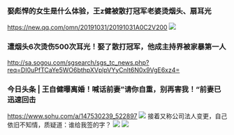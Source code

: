 ### 娶彪悍的女生是什么体验，王z健被散打冠军老婆烫烟头、扇耳光
https://new.qq.com/omn/20191031/20191031A0C2V200
![](https://inews.gtimg.com/newsapp_bt/0/10651253301/1000)

### 遭烟头6次烫伤500次耳光！娶了散打冠军，他成主持界被家暴第一人
http://sa.sogou.com/sgsearch/sgs_tc_news.php?req=DI0uPfTCaYe5WO6bthpXVplpVYyCnlt6N0x9VgE6xz4=

### 今日头条 | 王自健曝离婚！喊话前妻”请你自重，别再害我！“前妻已迅速回击
https://www.sohu.com/a/147530239_522897
![](http://img.mp.sohu.com/upload/20170609/dec9f2acbac24e7cb63983a66685d07a_th.png)
接着又称公司法人变更，自己依旧不知情，质疑道：谁给我签的字？
![](http://img.mp.sohu.com/upload/20170609/6d73b0bd00034605944caa3a9ff10755_th.png)
![](http://img.mp.sohu.com/upload/20170609/d8a51c0d7294451084c1ac6781131777_th.png)
